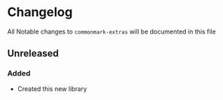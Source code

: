# Changelog

All Notable changes to `commonmark-extras` will be documented in this file

## Unreleased

### Added
 - Created this new library
